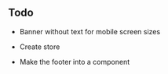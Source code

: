 ## Todo

- Banner without text for mobile screen sizes

- Create store
- Make the footer into a component
